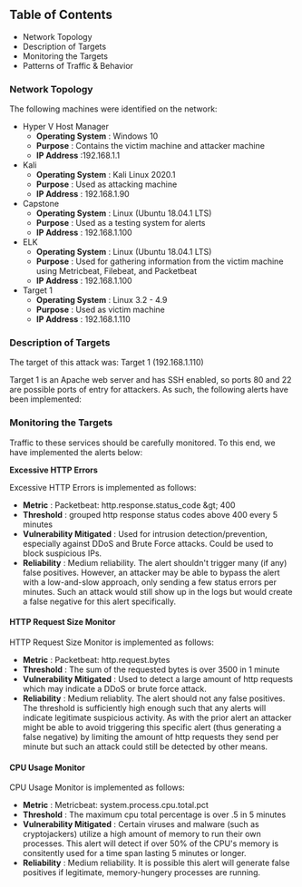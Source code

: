 ## **Table of Contents**

- Network Topology
- Description of Targets
- Monitoring the Targets
- Patterns of Traffic &amp; Behavior

### **Network Topology**

The following machines were identified on the network:

- Hyper V Host Manager
  - **Operating System** : Windows 10
  - **Purpose** : Contains the victim machine and attacker machine
  - **IP Address** :192.168.1.1
- Kali
  - **Operating System** : Kali Linux 2020.1
  - **Purpose** : Used as attacking machine
  - **IP Address** : 192.168.1.90
- Capstone
  - **Operating System** : Linux (Ubuntu 18.04.1 LTS)
  - **Purpose** : Used as a testing system for alerts
  - **IP Address** : 192.168.1.100
- ELK
  - **Operating System** : Linux (Ubuntu 18.04.1 LTS)
  - **Purpose** : Used for gathering information from the victim machine using Metricbeat, Filebeat, and Packetbeat
  - **IP Address** : 192.168.1.100
- Target 1
  - **Operating System** : Linux 3.2 - 4.9
  - **Purpose** : Used as victim machine
  - **IP Address** : 192.168.1.110

### **Description of Targets**

The target of this attack was: Target 1 (192.168.1.110)

Target 1 is an Apache web server and has SSH enabled, so ports 80 and 22 are possible ports of entry for attackers. As such, the following alerts have been implemented:

### **Monitoring the Targets**

Traffic to these services should be carefully monitored. To this end, we have implemented the alerts below:

**Excessive HTTP Errors**

Excessive HTTP Errors is implemented as follows:

- **Metric** : Packetbeat: http.response.status\_code \&gt; 400
- **Threshold** : grouped http response status codes above 400 every 5 minutes
- **Vulnerability Mitigated** : Used for intrusion detection/prevention, especially against DDoS and Brute Force attacks. Could be used to block suspicious IPs.
- **Reliability** : Medium reliability. The alert shouldn&#39;t trigger many (if any) false positives. However, an attacker may be able to bypass the alert with a low-and-slow approach, only sending a few status errors per minutes. Such an attack would still show up in the logs but would create a false negative for this alert specifically.

#### **HTTP Request Size Monitor**

HTTP Request Size Monitor is implemented as follows:

- **Metric** : Packetbeat: http.request.bytes
- **Threshold** : The sum of the requested bytes is over 3500 in 1 minute
- **Vulnerability Mitigated** : Used to detect a large amount of http requests which may indicate a DDoS or brute force attack.
- **Reliability** : Medium reliablity. The alert should not any false positives. The threshold is sufficiently high enough such that any alerts will indicate legitimate suspicious activity. As with the prior alert an attacker might be able to avoid triggering this specific alert (thus generating a false negative) by limiting the amount of http requests they send per minute but such an attack could still be detected by other means.

#### **CPU Usage Monitor**

CPU Usage Monitor is implemented as follows:

- **Metric** : Metricbeat: system.process.cpu.total.pct
- **Threshold** : The maximum cpu total percentage is over .5 in 5 minutes
- **Vulnerability Mitigated** : Certain viruses and malware (such as cryptojackers) utilize a high amount of memory to run their own processes. This alert will detect if over 50% of the CPU&#39;s memory is consitently used for a time span lasting 5 minutes or longer.
- **Reliability** : Medium reliability. It is possible this alert will generate false positives if legitimate, memory-hungery processes are running.
